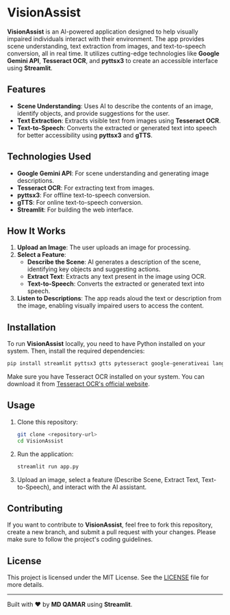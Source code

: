 # VisionAssist

**VisionAssist** is an AI-powered application designed to help visually impaired individuals interact with their environment. The app provides scene understanding, text extraction from images, and text-to-speech conversion, all in real time. It utilizes cutting-edge technologies like **Google Gemini API**, **Tesseract OCR**, and **pyttsx3** to create an accessible interface using **Streamlit**.

## Features

- **Scene Understanding**: Uses AI to describe the contents of an image, identify objects, and provide suggestions for the user.
- **Text Extraction**: Extracts visible text from images using **Tesseract OCR**.
- **Text-to-Speech**: Converts the extracted or generated text into speech for better accessibility using **pyttsx3** and **gTTS**.

## Technologies Used

- **Google Gemini API**: For scene understanding and generating image descriptions.
- **Tesseract OCR**: For extracting text from images.
- **pyttsx3**: For offline text-to-speech conversion.
- **gTTS**: For online text-to-speech conversion.
- **Streamlit**: For building the web interface.

## How It Works

1. **Upload an Image**: The user uploads an image for processing.
2. **Select a Feature**:
    - **Describe the Scene**: AI generates a description of the scene, identifying key objects and suggesting actions.
    - **Extract Text**: Extracts any text present in the image using OCR.
    - **Text-to-Speech**: Converts the extracted or generated text into speech.
3. **Listen to Descriptions**: The app reads aloud the text or description from the image, enabling visually impaired users to access the content.

## Installation

To run **VisionAssist** locally, you need to have Python installed on your system. Then, install the required dependencies:

```bash
pip install streamlit pyttsx3 gtts pytesseract google-generativeai langchain_google_genai
```

Make sure you have Tesseract OCR installed on your system. You can download it from [Tesseract OCR's official website](https://github.com/tesseract-ocr/tesseract).

## Usage

1. Clone this repository:
    ```bash
    git clone <repository-url>
    cd VisionAssist
    ```

2. Run the application:
    ```bash
    streamlit run app.py
    ```

3. Upload an image, select a feature (Describe Scene, Extract Text, Text-to-Speech), and interact with the AI assistant.

## Contributing

If you want to contribute to **VisionAssist**, feel free to fork this repository, create a new branch, and submit a pull request with your changes. Please make sure to follow the project's coding guidelines.

## License

This project is licensed under the MIT License. See the [LICENSE](LICENSE) file for more details.

---

Built with ❤️ by **MD QAMAR** using **Streamlit**.

